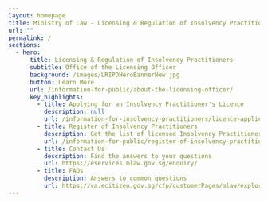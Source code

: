```yaml
---
layout: homepage
title: Ministry of Law - Licensing & Regulation of Insolvency Practitioners
url: ""
permalink: /
sections:
  - hero:
      title: Licensing & Regulation of Insolvency Practitioners
      subtitle: Office of the Licensing Officer
      background: /images/LRIPDHeroBannerNew.jpg
      button: Learn More
      url: /information-for-public/about-the-licensing-officer/
      key_highlights:
        - title: Applying for an Insolvency Practitioner's Licence
          description: null
          url: /information-for-insolvency-practitioners/licence-application-process/
        - title: Register of Insolvency Practitioners
          description: Get the list of licensed Insolvency Practitioners in Singapore
          url: /information-for-public/register-of-insolvency-practitioners/
        - title: Contact Us
          description: Find the answers to your questions
          url: https://eservices.mlaw.gov.sg/enquiry/
        - title: FAQs
          description: Answers to common questions
          url: https://va.ecitizen.gov.sg/cfp/customerPages/mlaw/explorefaq.aspx
---
```


